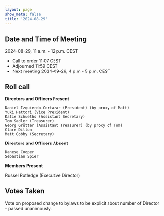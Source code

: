 ```yaml
---
layout: page
show_meta: false
title: '2024-08-29'
---
```


## Date and Time of Meeting

2024-08-29, 11 a.m. - 12 p.m. CEST

* Call to order 11:07 CEST
* Adjourned 11:59 CEST
* Next meeting 2024-09-26, 4 p.m - 5 p.m. CEST

## Roll call

**Directors and Officers Present**

	Daniel Izquierdo-Cortazar (President) (by proxy of Matt)
	Yuki Hattori (Vice President)
	Katie Schueths (Assistant Secretary)
	Tom Sadler (Treasurer)
	Georg Grütter (Assistant Treasurer) (by proxy of Tom)
	Clare Dillon
	Matt Cobby (Secretary)

**Directors and Officers Absent**

	Danese Cooper
	Sebastian Spier

**Members Present**

  Russel Rutledge (Executive Director)

## Votes Taken

Vote on proposed change to bylaws to be explicit about number of Director - passed unanimously.
